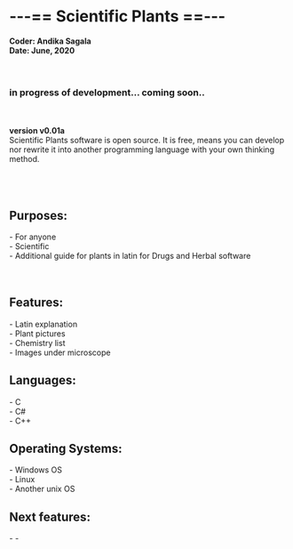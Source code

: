 <h1>---== Scientific Plants ==---</h1>
<b>Coder: Andika Sagala</b><br>
<b>Date: June, 2020</b><br>
<br><br>

<h3>in progress of development... coming soon..</h3>

<br><br>
<b>version v0.01a </b><br>
Scientific Plants software is open source. It is free, means you can develop nor rewrite it into another programming language with your own thinking method. <br>
<br><br><br>

<h2>Purposes:</h3>
- For anyone <br>
- Scientific <br>
- Additional guide for plants in latin for Drugs and Herbal software<br>
<br><br>
<h2>Features:</h2>
- Latin explanation <br>
- Plant pictures <br>
- Chemistry list <br>
- Images under microscope <br>

<h2>Languages:</h2>
- C <br>
- C# <br>
- C++ <br>

<h2>Operating Systems:</h2>
- Windows OS<br>
- Linux<br>
- Another unix OS<br>

<h2>Next features:</h2>
-
-
